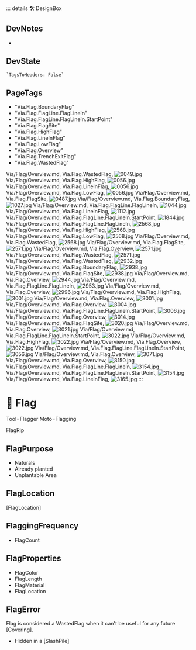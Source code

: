 ::: details 🛠 <dev>DesignBox</dev>

## DevNotes

-

## DevState

```py
`TagsToHeaders: False`
```

<h2>PageTags</h2>

- "Via.Flag.BoundaryFlag"
- "Via.Flag.FlagLine.FlagLineIn"
- "Via.Flag.FlagLine.FlagLineIn.StartPoint"
- "Via.Flag.FlagSite"
- "Via.Flag.HighFlag"
- "Via.Flag.LineInFlag"
- "Via.Flag.LowFlag"
- "Via.Flag.Overview"
- "Via.Flag.TrenchExitFlag"
- "Via.Flag.WastedFlag"

Via/Flag/Overview.md, <dev>Via.Flag.WastedFlag</dev>, ![0049.jpg](/PaperPhoto/0049.jpg)
Via/Flag/Overview.md, <dev>Via.Flag.HighFlag</dev>, ![0056.jpg](/PaperPhoto/0056.jpg)
Via/Flag/Overview.md, <dev>Via.Flag.LineInFlag</dev>, ![0056.jpg](/PaperPhoto/0056.jpg)
Via/Flag/Overview.md, <dev>Via.Flag.LowFlag</dev>, ![0056.jpg](/PaperPhoto/0056.jpg)
Via/Flag/Overview.md, <dev>Via.Flag.FlagSite</dev>, ![0487.jpg](/PaperPhoto/0487.jpg)
Via/Flag/Overview.md, <dev>Via.Flag.BoundaryFlag</dev>, ![1027.jpg](/PaperPhoto/1027.jpg)
Via/Flag/Overview.md, <dev>Via.Flag.FlagLine.FlagLineIn</dev>, ![1044.jpg](/PaperPhoto/1044.jpg)
Via/Flag/Overview.md, <dev>Via.Flag.LineInFlag</dev>, ![1112.jpg](/PaperPhoto/1112.jpg)
Via/Flag/Overview.md, <dev>Via.Flag.FlagLine.FlagLineIn.StartPoint</dev>, ![1844.jpg](/PaperPhoto/1844.jpg)
Via/Flag/Overview.md, <dev>Via.Flag.FlagLine.FlagLineIn</dev>, ![2568.jpg](/PaperPhoto/2568.jpg)
Via/Flag/Overview.md, <dev>Via.Flag.HighFlag</dev>, ![2568.jpg](/PaperPhoto/2568.jpg)
Via/Flag/Overview.md, <dev>Via.Flag.LowFlag</dev>, ![2568.jpg](/PaperPhoto/2568.jpg)
Via/Flag/Overview.md, <dev>Via.Flag.WastedFlag</dev>, ![2568.jpg](/PaperPhoto/2568.jpg)
Via/Flag/Overview.md, <dev>Via.Flag.FlagSite</dev>, ![2571.jpg](/PaperPhoto/2571.jpg)
Via/Flag/Overview.md, <dev>Via.Flag.Overview</dev>, ![2571.jpg](/PaperPhoto/2571.jpg)
Via/Flag/Overview.md, <dev>Via.Flag.WastedFlag</dev>, ![2571.jpg](/PaperPhoto/2571.jpg)
Via/Flag/Overview.md, <dev>Via.Flag.WastedFlag</dev>, ![2932.jpg](/PaperPhoto/2932.jpg)
Via/Flag/Overview.md, <dev>Via.Flag.BoundaryFlag</dev>, ![2938.jpg](/PaperPhoto/2938.jpg)
Via/Flag/Overview.md, <dev>Via.Flag.FlagSite</dev>, ![2938.jpg](/PaperPhoto/2938.jpg)
Via/Flag/Overview.md, <dev>Via.Flag.Overview</dev>, ![2944.jpg](/PaperPhoto/2944.jpg)
Via/Flag/Overview.md, <dev>Via.Flag.FlagLine.FlagLineIn</dev>, ![2953.jpg](/PaperPhoto/2953.jpg)
Via/Flag/Overview.md, <dev>Via.Flag.Overview</dev>, ![2996.jpg](/PaperPhoto/2996.jpg)
Via/Flag/Overview.md, <dev>Via.Flag.HighFlag</dev>, ![3001.jpg](/PaperPhoto/3001.jpg)
Via/Flag/Overview.md, <dev>Via.Flag.Overview</dev>, ![3001.jpg](/PaperPhoto/3001.jpg)
Via/Flag/Overview.md, <dev>Via.Flag.Overview</dev>, ![3004.jpg](/PaperPhoto/3004.jpg)
Via/Flag/Overview.md, <dev>Via.Flag.FlagLine.FlagLineIn.StartPoint</dev>, ![3006.jpg](/PaperPhoto/3006.jpg)
Via/Flag/Overview.md, <dev>Via.Flag.Overview</dev>, ![3014.jpg](/PaperPhoto/3014.jpg)
Via/Flag/Overview.md, <dev>Via.Flag.FlagSite</dev>, ![3020.jpg](/PaperPhoto/3020.jpg)
Via/Flag/Overview.md, <dev>Via.Flag.Overview</dev>, ![3021.jpg](/PaperPhoto/3021.jpg)
Via/Flag/Overview.md, <dev>Via.Flag.FlagLine.FlagLineIn.StartPoint</dev>, ![3022.jpg](/PaperPhoto/3022.jpg)
Via/Flag/Overview.md, <dev>Via.Flag.HighFlag</dev>, ![3022.jpg](/PaperPhoto/3022.jpg)
Via/Flag/Overview.md, <dev>Via.Flag.Overview</dev>, ![3022.jpg](/PaperPhoto/3022.jpg)
Via/Flag/Overview.md, <dev>Via.Flag.FlagLine.FlagLineIn.StartPoint</dev>, ![3056.jpg](/PaperPhoto/3056.jpg)
Via/Flag/Overview.md, <dev>Via.Flag.Overview</dev>, ![3071.jpg](/PaperPhoto/3071.jpg)
Via/Flag/Overview.md, <dev>Via.Flag.Overview</dev>, ![3150.jpg](/PaperPhoto/3150.jpg)
Via/Flag/Overview.md, <dev>Via.Flag.FlagLine.FlagLineIn</dev>, ![3154.jpg](/PaperPhoto/3154.jpg)
Via/Flag/Overview.md, <dev>Via.Flag.FlagLine.FlagLineIn.StartPoint</dev>, ![3154.jpg](/PaperPhoto/3154.jpg)
Via/Flag/Overview.md, <dev>Via.Flag.LineInFlag</dev>, ![3165.jpg](/PaperPhoto/3165.jpg)
:::

# 🔻 <via>Flag</via>

Tool=Flagger
Moto=Flagging

FlagRip

## FlagPurpose

- Naturals
- Already planted
- Unplantable Area

## FlagLocation

[FlagLocation]

## FlaggingFrequency

- FlagCount

## FlagProperties

- FlagColor
- FlagLength
- FlagMaterial
- FlagLocation

## FlagError

Flag is considered a WastedFlag when it can't be useful for any future [Covering].

- Hidden in a [SlashPile]
